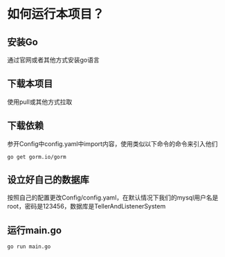# 如何运行本项目？

## 安装Go

通过官网或者其他方式安装go语言

## 下载本项目

使用pull或其他方式拉取

## 下载依赖

参开Config中config.yaml中import内容，使用类似以下命令的命令来引入他们
```
go get gorm.io/gorm
```

## 设立好自己的数据库

按照自己的配置更改Config/config.yaml，在默认情况下我们的mysql用户名是root，密码是123456，数据库是TellerAndListenerSystem

## 运行main.go

```
go run main.go
```